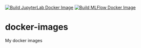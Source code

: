[![Build JupyterLab Docker Image](https://github.com/Ashton-Sidhu/docker-images/actions/workflows/jupyterlab-docker-image.yml/badge.svg)](https://github.com/Ashton-Sidhu/docker-images/actions/workflows/jupyterlab-docker-image.yml) [![Build MLFlow Docker Image](https://github.com/Ashton-Sidhu/docker-images/actions/workflows/mlflow-docker-image.yml/badge.svg)](https://github.com/Ashton-Sidhu/docker-images/actions/workflows/mlflow-docker-image.yml)

# docker-images
My docker images
